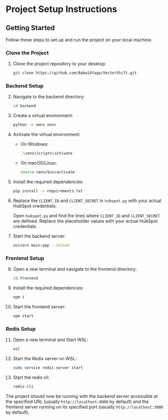 # Project Setup Instructions

## Getting Started

Follow these steps to set up and run the project on your local machine.

### Clone the Project

1. Clone the project repository to your desktop:

    ```bash
    git clone https://github.com/Baba14Yaga/VectorShift.git
    ```

### Backend Setup

2. Navigate to the backend directory:

    ```bash
    cd backend
    ```

3. Create a virtual environment:

    ```bash
    python -m venv venv
    ```

4. Activate the virtual environment:

    - On Windows:

        ```bash
        .\venv\Scripts\activate
        ```

    - On macOS/Linux:

        ```bash
        source venv/bin/activate
        ```

5. Install the required dependencies:

    ```bash
    pip install -r requirements.txt
    ```

6. Replace the `CLIENT_ID` and `CLIENT_SECRET` in `hubspot.py` with your actual HubSpot credentials:

    Open `hubspot.py` and find the lines where `CLIENT_ID` and `CLIENT_SECRET` are defined. Replace the placeholder values with your actual HubSpot credentials.

7. Start the backend server:

    ```bash
    uvicorn main:app --reload
    ```

### Frontend Setup

8. Open a new terminal and navigate to the frontend directory:

    ```bash
    cd frontend
    ```

9. Install the required dependencies:

    ```bash
    npm i
    ```

10. Start the frontend server:

    ```bash
    npm start
    ```

### Redis Setup

11. Open a new terminal and Start WSL:

    ```bash
    wsl
    ```
12. Start the Redis server on WSL:

    ```bash
    sudo service redis-server start
    ```  

12. Start the redis cli:

    ```bash
    redis-cli
    ```

    
    

The project should now be running with the backend server accessible at the specified URL (usually `http://localhost:8000` by default) and the frontend server running on its specified port (usually `http://localhost:3000` by default).
